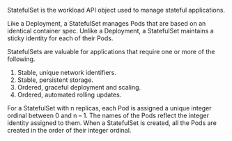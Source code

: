 StatefulSet is the workload API object used to manage stateful applications.

Like a Deployment, a StatefulSet manages Pods that are based on an identical container spec. Unlike a Deployment, a StatefulSet maintains a sticky identity for each of their Pods.


StatefulSets are valuable for applications that require one or more of the following.
1) Stable, unique network identifiers.
2) Stable, persistent storage.
3) Ordered, graceful deployment and scaling.
4) Ordered, automated rolling updates.

For a StatefulSet with n replicas, each Pod is assigned a unique integer ordinal between 0 and n – 1. The names of the Pods reflect the integer identity assigned to them. When a StatefulSet is created, all the Pods are created in the order of their integer ordinal.

